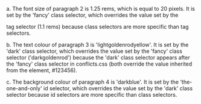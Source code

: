 a. The font size of paragraph 2 is 1.25 rems, which is equal to 20 pixels. It is set by the 'fancy' class selector, which overrides the value set by the <p> tag selector (1.1 rems) because class selectors are more specific than tag selectors.

b. The text colour of paragraph 3 is 'lightgoldenrodyellow'. It is set by the 'dark' class selector, which overrides the value set by the 'fancy' class selector ('darkgoldenrod') because the 'dark' class selector appears after the 'fancy' class selector in conflicts.css (both override the value inherited from the <body> element, #123456).

c. The background colour of paragraph 4 is 'darkblue'. It is set by the 'the-one-and-only' id selector, which overrides the value set by the 'dark' class selector because id selectors are more specific than class selectors.